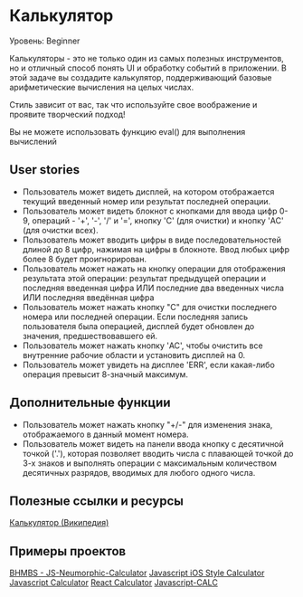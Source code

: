 # Калькулятор

Уровень: Beginner

Калькуляторы - это не только один из самых полезных инструментов, но и отличный способ понять UI и обработку событий в приложении. В этой задаче вы создадите калькулятор, поддерживающий базовые арифметические вычисления на целых числах.

Стиль зависит от вас, так что используйте свое воображение и проявите творческий подход!

Вы не можете использовать функцию eval() для выполнения вычислений

## User stories 

- Пользователь может видеть дисплей, на котором отображается текущий введенный номер или результат последней операции.
- Пользователь может видеть блокнот с кнопками для ввода цифр 0-9, операций - '+', '-', '/' и '=', кнопку 'C' (для очистки) и кнопку 'AC' (для очистки всех).
- Пользователь может вводить цифры в виде последовательностей длиной до 8 цифр, нажимая на цифры в блокноте. Ввод любых цифр более 8 будет проигнорирован.
- Пользователь может нажать на кнопку операции для отображения результата этой операции:
результат предыдущей операции и последняя введенная цифра ИЛИ
последние два введенных числа ИЛИ
последняя введённая цифра
- Пользователь может нажать кнопку "C" для очистки последнего номера или последней операции. Если последняя запись пользователя была операцией, дисплей будет обновлен до значения, предшествовавшего ей.
- Пользователь может нажать кнопку 'AC', чтобы очистить все внутренние рабочие области и установить дисплей на 0.
- Пользователь может увидеть на дисплее 'ERR', если какая-либо операция превысит 8-значный максимум.

## Дополнительные функции

- Пользователь может нажать кнопку "+/-" для изменения знака, отображаемого в данный момент номера.
- Пользователь может видеть на панели ввода кнопку с десятичной точкой ('.'), которая позволяет вводить числа с плавающей точкой до 3-х знаков и выполнять операции с максимальным количеством десятичных разрядов, вводимых для любого одного числа.

## Полезные ссылки и ресурсы

[Калькулятор (Википедия)](https://ru.wikipedia.org/wiki/%D0%9A%D0%B0%D0%BB%D1%8C%D0%BA%D1%83%D0%BB%D1%8F%D1%82%D0%BE%D1%80)

## Примеры проектов

[BHMBS - JS-Neumorphic-Calculator](https://barhouum7.github.io/JS-Neumorphic-Calc.github.io/)
[Javascript iOS Style Calculator](https://codepen.io/ssmkhrj/full/jOWBQqO)
[Javascript Calculator](https://codepen.io/giana/pen/GJMBEv)
[React Calculator](https://codepen.io/mjijackson/pen/xOzyGX)
[Javascript-CALC](https://github.com/x0uter/javascript-calc)
